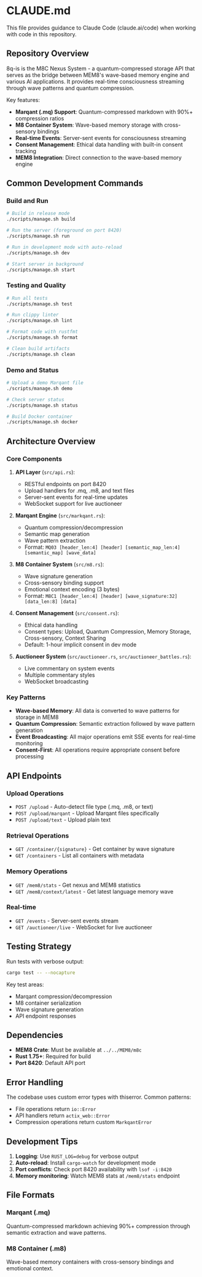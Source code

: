 # CLAUDE.md

This file provides guidance to Claude Code (claude.ai/code) when working with code in this repository.

## Repository Overview

8q-is is the M8C Nexus System - a quantum-compressed storage API that serves as the bridge between MEM8's wave-based memory engine and various AI applications. It provides real-time consciousness streaming through wave patterns and quantum compression.

Key features:
- **Marqant (.mq) Support**: Quantum-compressed markdown with 90%+ compression ratios
- **M8 Container System**: Wave-based memory storage with cross-sensory bindings
- **Real-time Events**: Server-sent events for consciousness streaming
- **Consent Management**: Ethical data handling with built-in consent tracking
- **MEM8 Integration**: Direct connection to the wave-based memory engine

## Common Development Commands

### Build and Run
```bash
# Build in release mode
./scripts/manage.sh build

# Run the server (foreground on port 8420)
./scripts/manage.sh run

# Run in development mode with auto-reload
./scripts/manage.sh dev

# Start server in background
./scripts/manage.sh start
```

### Testing and Quality
```bash
# Run all tests
./scripts/manage.sh test

# Run clippy linter
./scripts/manage.sh lint

# Format code with rustfmt
./scripts/manage.sh format

# Clean build artifacts
./scripts/manage.sh clean
```

### Demo and Status
```bash
# Upload a demo Marqant file
./scripts/manage.sh demo

# Check server status
./scripts/manage.sh status

# Build Docker container
./scripts/manage.sh docker
```

## Architecture Overview

### Core Components

1. **API Layer** (`src/api.rs`):
   - RESTful endpoints on port 8420
   - Upload handlers for .mq, .m8, and text files
   - Server-sent events for real-time updates
   - WebSocket support for live auctioneer

2. **Marqant Engine** (`src/markqant.rs`):
   - Quantum compression/decompression
   - Semantic map generation
   - Wave pattern extraction
   - Format: `MQ03 [header_len:4] [header] [semantic_map_len:4] [semantic_map] [wave_data]`

3. **M8 Container System** (`src/m8.rs`):
   - Wave signature generation
   - Cross-sensory binding support
   - Emotional context encoding (3 bytes)
   - Format: `M8C1 [header_len:4] [header] [wave_signature:32] [data_len:8] [data]`

4. **Consent Management** (`src/consent.rs`):
   - Ethical data handling
   - Consent types: Upload, Quantum Compression, Memory Storage, Cross-sensory, Context Sharing
   - Default: 1-hour implicit consent in dev mode

5. **Auctioneer System** (`src/auctioneer.rs`, `src/auctioneer_battles.rs`):
   - Live commentary on system events
   - Multiple commentary styles
   - WebSocket broadcasting

### Key Patterns

- **Wave-based Memory**: All data is converted to wave patterns for storage in MEM8
- **Quantum Compression**: Semantic extraction followed by wave pattern generation
- **Event Broadcasting**: All major operations emit SSE events for real-time monitoring
- **Consent-First**: All operations require appropriate consent before processing

## API Endpoints

### Upload Operations
- `POST /upload` - Auto-detect file type (.mq, .m8, or text)
- `POST /upload/marqant` - Upload Marqant files specifically
- `POST /upload/text` - Upload plain text

### Retrieval Operations
- `GET /container/{signature}` - Get container by wave signature
- `GET /containers` - List all containers with metadata

### Memory Operations
- `GET /mem8/stats` - Get nexus and MEM8 statistics
- `GET /mem8/context/latest` - Get latest language memory wave

### Real-time
- `GET /events` - Server-sent events stream
- `GET /auctioneer/live` - WebSocket for live auctioneer

## Testing Strategy

Run tests with verbose output:
```bash
cargo test -- --nocapture
```

Key test areas:
- Marqant compression/decompression
- M8 container serialization
- Wave signature generation
- API endpoint responses

## Dependencies

- **MEM8 Crate**: Must be available at `../../MEM8/m8c`
- **Rust 1.75+**: Required for build
- **Port 8420**: Default API port

## Error Handling

The codebase uses custom error types with thiserror. Common patterns:
- File operations return `io::Error`
- API handlers return `actix_web::Error`
- Compression operations return custom `MarkqantError`

## Development Tips

1. **Logging**: Use `RUST_LOG=debug` for verbose output
2. **Auto-reload**: Install `cargo-watch` for development mode
3. **Port conflicts**: Check port 8420 availability with `lsof -i:8420`
4. **Memory monitoring**: Watch MEM8 stats at `/mem8/stats` endpoint

## File Formats

### Marqant (.mq)
Quantum-compressed markdown achieving 90%+ compression through semantic extraction and wave patterns.

### M8 Container (.m8)
Wave-based memory containers with cross-sensory bindings and emotional context.